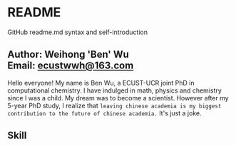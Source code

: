 # README
GitHub readme.md syntax and self-introduction <br>

Author: Weihong 'Ben' Wu <br>
Email: ecustwwh@163.com <br>
-------

Hello everyone! My name is Ben Wu, a ECUST-UCR joint PhD in computational chemistry. I have indulged in math, physics and chemistry since I was a child. My dream was to become a scientist. However after my 5-year PhD study, I realize that `leaving chinese academia is my biggest contribution to the future of chinese academia.` It's just a joke.

Skill
------
